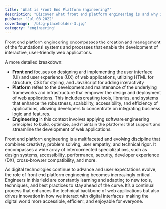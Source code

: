 ```yaml
---
title: 'What is Front End Platform Engineering?'
description: "Discover what front end platform engineering is and why it's important."
pubDate: 'Jul 08 2022'
coverImage: '/blog-placeholder-3.jpg'
category: 'engineering'
---
```


Front end platform engineering encompasses the creation and management of the foundational systems and processes that enable the development of interactive, user-friendly web applications.

A more detailed breakdown:

- **Front end** focuses on designing and implementing the user interface (UI) and user experience (UX) of web applications, utilizing HTML for structure, CSS for styling, and JavaScript for adding interactivity
- **Platform** refers to the development and maintenance of the underlying frameworks and infrastructure that empower the design and deployment of web applications. This includes creating tools, libraries, and systems that enhance the robustness, scalability, accessibility, and efficiency of applications, allowing developers to concentrate on integrating business logic and features.
- **Engineering** in this context involves applying software engineering principles to build, optimize, and maintain the platforms that support and streamline the development of web applications.

Front end platform engineering is a multifaceted and evolving discipline that combines creativity, problem solving, user empathy, and technical rigor. It encompasses a wide array of interconnected specializations, such as design systems, accessibility, performance, security, developer experience (DX), cross-browser compatibility, and more.

As digital technologies continue to advance and user expectations evolve, the role of front end platform engineering becomes increasingly critical. Engineers in this field are constantly learning and adapting to new tools, techniques, and best practices to stay ahead of the curve. It’s a continual process that enhances the technical backbone of web applications but also drives innovation in how we interact with digital interfaces, making the digital world more accessible, efficient, and enjoyable for everyone.
